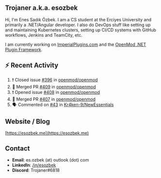 ##  Trojaner a.k.a. esozbek
Hi, I'm Enes Sadık Özbek. I am a CS student at the Erciyes University and primarily a .NET/Angular developer. I also do DevOps stuff like setting up and maintaining Kubernetes clusters, setting up CI/CD systems with GitHub workflows, Jenkins and TeamCity, etc.

I am currently working on [ImperialPlugins.com](https://imperialplugins.com) and the [OpenMod .NET Plugin Framework](https://github.com/openmod/openmod). 

## :zap: Recent Activity

<!--START_SECTION:activity-->
1. ❗️ Closed issue [#396](https://github.com/openmod/openmod/issues/396) in [openmod/openmod](https://github.com/openmod/openmod)
2. 🎉 Merged PR [#409](https://github.com/openmod/openmod/pull/409) in [openmod/openmod](https://github.com/openmod/openmod)
3. ❗️ Opened issue [#408](https://github.com/openmod/openmod/issues/408) in [openmod/openmod](https://github.com/openmod/openmod)
4. 🎉 Merged PR [#407](https://github.com/openmod/openmod/pull/407) in [openmod/openmod](https://github.com/openmod/openmod)
5. 🗣 Commented on [#43](https://github.com/Kr4ken-9/NewEssentials/issues/43) in [Kr4ken-9/NewEssentials](https://github.com/Kr4ken-9/NewEssentials)
<!--END_SECTION:activity-->

## Website / Blog
[https://esozbek.me](https://esozbek.me)

## Contact
- **Email**: es.ozbek (at) outlook (dot) com
- **LinkedIn**: [/in/esozbek](https://linkedin.com/in/esozbek)
- **Discord**: Trojaner#6818
